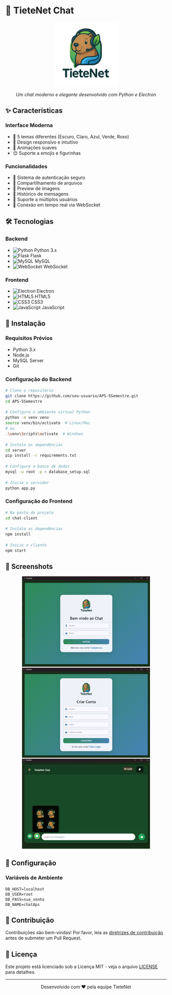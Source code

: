 # 💬 TieteNet Chat

<div align="center">
  <img src="chat-client/img/logo.png" alt="TieteNet Logo" width="200"/>
  <br/>
  <p><i>Um chat moderno e elegante desenvolvido com Python e Electron</i></p>
</div>

## ✨ Características

### Interface Moderna
- 🎨 5 temas diferentes (Escuro, Claro, Azul, Verde, Roxo)
- 💅 Design responsivo e intuitivo
- 🌟 Animações suaves
- 😊 Suporte a emojis e figurinhas

### Funcionalidades
- 🔐 Sistema de autenticação seguro
- 📁 Compartilhamento de arquivos
- 📸 Preview de imagens
- 💾 Histórico de mensagens
- 👥 Suporte a múltiplos usuários
- 🔄 Conexão em tempo real via WebSocket

## 🛠️ Tecnologias

### Backend
- ![Python](https://img.shields.io/badge/Python-3776AB?style=flat&logo=python&logoColor=white) Python 3.x
- ![Flask](https://img.shields.io/badge/Flask-000000?style=flat&logo=flask&logoColor=white) Flask
- ![MySQL](https://img.shields.io/badge/MySQL-4479A1?style=flat&logo=mysql&logoColor=white) MySQL
- ![WebSocket](https://img.shields.io/badge/WebSocket-010101?style=flat&logo=socket.io&logoColor=white) WebSocket

### Frontend
- ![Electron](https://img.shields.io/badge/Electron-47848F?style=flat&logo=electron&logoColor=white) Electron
- ![HTML5](https://img.shields.io/badge/HTML5-E34F26?style=flat&logo=html5&logoColor=white) HTML5
- ![CSS3](https://img.shields.io/badge/CSS3-1572B6?style=flat&logo=css3&logoColor=white) CSS3
- ![JavaScript](https://img.shields.io/badge/JavaScript-F7DF1E?style=flat&logo=javascript&logoColor=black) JavaScript

## 🚀 Instalação

### Requisitos Prévios
- Python 3.x
- Node.js
- MySQL Server
- Git

### Configuração do Backend
```bash
# Clone o repositório
git clone https://github.com/seu-usuario/APS-5Semestre.git
cd APS-5Semestre

# Configure o ambiente virtual Python
python -m venv venv
source venv/bin/activate  # Linux/Mac
# ou
.\venv\Scripts\activate  # Windows

# Instale as dependências
cd server
pip install -r requirements.txt

# Configure o banco de dados
mysql -u root -p < database_setup.sql

# Inicie o servidor
python app.py
```

### Configuração do Frontend
```bash
# Na pasta do projeto
cd chat-client

# Instale as dependências
npm install

# Inicie o cliente
npm start
```

## 📸 Screenshots

<div align="center">
  <img src="chat-client/img/login.png" alt="Tela de Login" width="400"/>
  <img src="chat-client/img/cadastro.png" alt="Tela de Cadastro" width="400"/>
  <img src="chat-client/img/chat.png" alt="Tela do Chat" width="400"/>
</div>

## 🔧 Configuração

### Variáveis de Ambiente
```env
DB_HOST=localhost
DB_USER=root
DB_PASS=sua_senha
DB_NAME=chatAps
```

## 👥 Contribuição
Contribuições são bem-vindas! Por favor, leia as [diretrizes de contribuição](CONTRIBUTING.md) antes de submeter um Pull Request.

## 📝 Licença
Este projeto está licenciado sob a Licença MIT - veja o arquivo [LICENSE](LICENSE) para detalhes.

---
<div align="center">
  <p>Desenvolvido com ❤️ pela equipe TieteNet</p>
</div>
